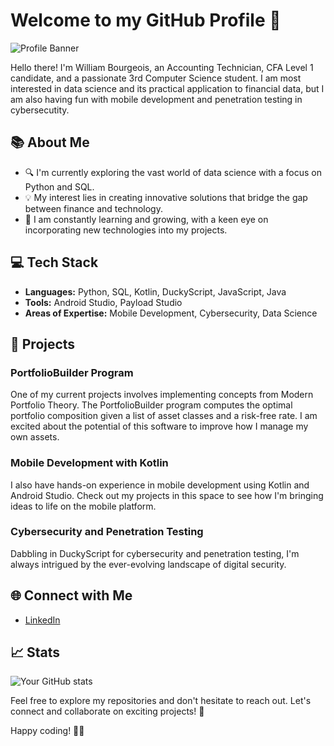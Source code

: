 # Welcome to my GitHub Profile 👋

![Profile Banner](https://user-images.githubusercontent.com/68487952/231051808-73d604e4-0e27-47c9-a2f4-9eb60461d8b6.png)

Hello there! I'm William Bourgeois, an Accounting Technician, CFA Level 1 candidate, and a passionate 3rd Computer Science student.
I am most interested in data science and its practical application to financial data, but I am also having fun with mobile development and penetration testing in cybersecutity.  

## 📚 About Me

- 🔍 I'm currently exploring the vast world of data science with a focus on Python and SQL.
- 💡 My interest lies in creating innovative solutions that bridge the gap between finance and technology.
- 🌱 I am constantly learning and growing, with a keen eye on incorporating new technologies into my projects.

## 💻 Tech Stack

- **Languages:** Python, SQL, Kotlin, DuckyScript, JavaScript, Java
- **Tools:** Android Studio, Payload Studio
- **Areas of Expertise:** Mobile Development, Cybersecurity, Data Science

## 🚀 Projects

### PortfolioBuilder Program
One of my current projects involves implementing concepts from Modern Portfolio Theory. The PortfolioBuilder program computes the optimal portfolio composition given a list of asset classes and a risk-free rate. I am excited about the potential of this software to improve how I manage my own assets.

### Mobile Development with Kotlin
I also have hands-on experience in mobile development using Kotlin and Android Studio. Check out my projects in this space to see how I'm bringing ideas to life on the mobile platform.

### Cybersecurity and Penetration Testing
Dabbling in DuckyScript for cybersecurity and penetration testing, I'm always intrigued by the ever-evolving landscape of digital security.

## 🌐 Connect with Me

- [LinkedIn](in/williambourgeois2001)

## 📈 Stats

![Your GitHub stats](https://github-readme-stats.vercel.app/api?username=willburgir&show_icons=true&theme=radical)

Feel free to explore my repositories and don't hesitate to reach out. Let's connect and collaborate on exciting projects! 🚀

Happy coding! 👨‍💻
